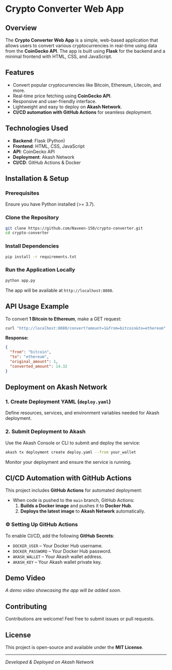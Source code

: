 # Crypto Converter Web App

## Overview
The **Crypto Converter Web App** is a simple, web-based application that allows users to convert various cryptocurrencies in real-time using data from the **CoinGecko API**. The app is built using **Flask** for the backend and a minimal frontend with HTML, CSS, and JavaScript.

## Features
- Convert popular cryptocurrencies like Bitcoin, Ethereum, Litecoin, and more.
- Real-time price fetching using **CoinGecko API**.
- Responsive and user-friendly interface.
- Lightweight and easy to deploy on **Akash Network**.
- **CI/CD automation with GitHub Actions** for seamless deployment.

## Technologies Used
- **Backend**: Flask (Python)
- **Frontend**: HTML, CSS, JavaScript
- **API**: CoinGecko API
- **Deployment**: Akash Network
- **CI/CD**: GitHub Actions & Docker

## Installation & Setup
### Prerequisites
Ensure you have Python installed (>= 3.7).

### Clone the Repository
```sh
git clone https://github.com/Naveen-150/crypto-converter.git
cd crypto-converter
```

### Install Dependencies
```sh
pip install -r requirements.txt
```

### Run the Application Locally
```sh
python app.py
```
The app will be available at `http://localhost:8080`.

## API Usage Example
To convert **1 Bitcoin to Ethereum**, make a GET request:
```sh
curl "http://localhost:8080/convert?amount=1&from=bitcoin&to=ethereum"
```
**Response:**
```json
{
  "from": "bitcoin",
  "to": "ethereum",
  "original_amount": 1,
  "converted_amount": 14.32
}
```

## Deployment on Akash Network
### 1. Create Deployment YAML (`deploy.yaml`)
Define resources, services, and environment variables needed for Akash deployment.

### 2. Submit Deployment to Akash
Use the Akash Console or CLI to submit and deploy the service:
```sh
akash tx deployment create deploy.yaml --from your_wallet
```
Monitor your deployment and ensure the service is running.

##  CI/CD Automation with GitHub Actions
This project includes **GitHub Actions** for automated deployment:
- When code is pushed to the `main` branch, GitHub Actions:
  1. **Builds a Docker image** and pushes it to **Docker Hub**.
  2. **Deploys the latest image** to **Akash Network** automatically.

### ⚙ Setting Up GitHub Actions
To enable CI/CD, add the following **GitHub Secrets**:
- `DOCKER_USER` – Your Docker Hub username.
- `DOCKER_PASSWORD` – Your Docker Hub password.
- `AKASH_WALLET` – Your Akash wallet address.
- `AKASH_KEY` – Your Akash wallet private key.

## Demo Video
_A demo video showcasing the app will be added soon._

## Contributing
Contributions are welcome! Feel free to submit issues or pull requests.

## License
This project is open-source and available under the **MIT License**.

---
_Developed & Deployed on Akash Network_ 

